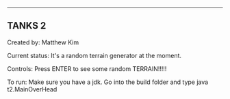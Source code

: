 ---------------
TANKS 2
---------------

Created by: Matthew Kim

Current status: It's a random terrain generator at the moment.

Controls: Press ENTER to see some random TERRAIN!!!!!

To run: Make sure you have a jdk.
Go into the build folder and type java t2.MainOverHead
